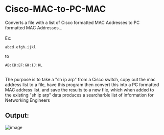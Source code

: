 # Cisco-MAC-to-PC-MAC
Converts a file with a list of Cisco formatted MAC Addresses to PC formatted MAC Addresses... <br><br>
Ex:
  ```
  abcd.efgh.ijkl
  ```
  to
  ```
  AB:CD:EF:GH:IJ:KL
  ```
<br>
The purpose is to take a "sh ip arp" from a Cisco switch, copy out the mac address list to a file, have this program then convert this into a PC formatted MAC address list, and save the results to a new file, which when added to the existing "sh ip arp" data produces a searcharble list of information for Networking Engineers

## Output:
![image](https://user-images.githubusercontent.com/48565067/140577187-4ced615b-5f19-4ded-9f95-2c16bb29793b.png)
